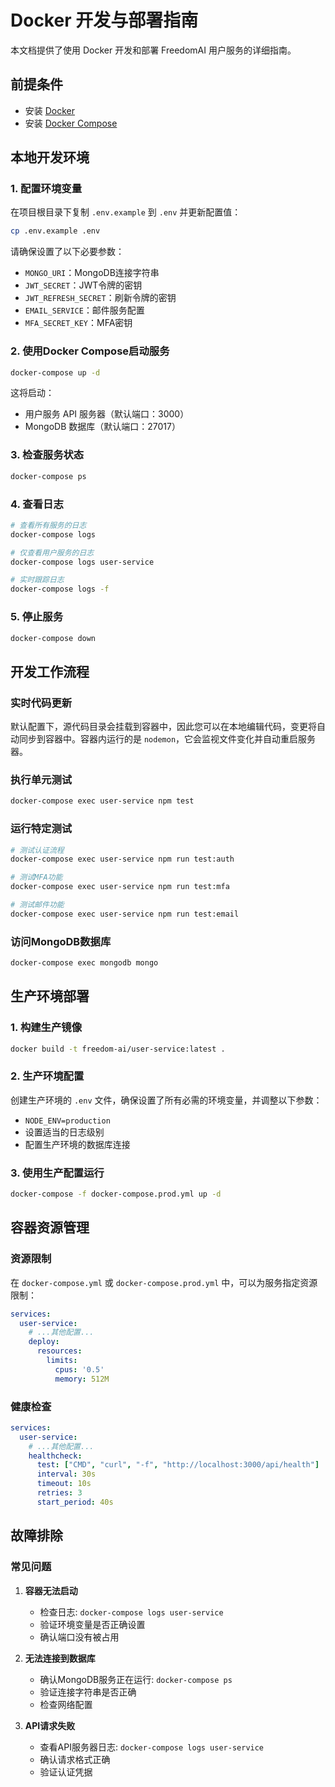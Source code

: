 # Docker 开发与部署指南

本文档提供了使用 Docker 开发和部署 FreedomAI 用户服务的详细指南。

## 前提条件

- 安装 [Docker](https://docs.docker.com/get-docker/)
- 安装 [Docker Compose](https://docs.docker.com/compose/install/)

## 本地开发环境

### 1. 配置环境变量

在项目根目录下复制 `.env.example` 到 `.env` 并更新配置值：

```bash
cp .env.example .env
```

请确保设置了以下必要参数：
- `MONGO_URI`：MongoDB连接字符串
- `JWT_SECRET`：JWT令牌的密钥
- `JWT_REFRESH_SECRET`：刷新令牌的密钥
- `EMAIL_SERVICE`：邮件服务配置
- `MFA_SECRET_KEY`：MFA密钥

### 2. 使用Docker Compose启动服务

```bash
docker-compose up -d
```

这将启动：
- 用户服务 API 服务器（默认端口：3000）
- MongoDB 数据库（默认端口：27017）

### 3. 检查服务状态

```bash
docker-compose ps
```

### 4. 查看日志

```bash
# 查看所有服务的日志
docker-compose logs

# 仅查看用户服务的日志
docker-compose logs user-service

# 实时跟踪日志
docker-compose logs -f
```

### 5. 停止服务

```bash
docker-compose down
```

## 开发工作流程

### 实时代码更新

默认配置下，源代码目录会挂载到容器中，因此您可以在本地编辑代码，变更将自动同步到容器中。容器内运行的是 `nodemon`，它会监视文件变化并自动重启服务器。

### 执行单元测试

```bash
docker-compose exec user-service npm test
```

### 运行特定测试

```bash
# 测试认证流程
docker-compose exec user-service npm run test:auth

# 测试MFA功能
docker-compose exec user-service npm run test:mfa

# 测试邮件功能
docker-compose exec user-service npm run test:email
```

### 访问MongoDB数据库

```bash
docker-compose exec mongodb mongo
```

## 生产环境部署

### 1. 构建生产镜像

```bash
docker build -t freedom-ai/user-service:latest .
```

### 2. 生产环境配置

创建生产环境的 `.env` 文件，确保设置了所有必需的环境变量，并调整以下参数：

- `NODE_ENV=production`
- 设置适当的日志级别
- 配置生产环境的数据库连接

### 3. 使用生产配置运行

```bash
docker-compose -f docker-compose.prod.yml up -d
```

## 容器资源管理

### 资源限制

在 `docker-compose.yml` 或 `docker-compose.prod.yml` 中，可以为服务指定资源限制：

```yaml
services:
  user-service:
    # ...其他配置...
    deploy:
      resources:
        limits:
          cpus: '0.5'
          memory: 512M
```

### 健康检查

```yaml
services:
  user-service:
    # ...其他配置...
    healthcheck:
      test: ["CMD", "curl", "-f", "http://localhost:3000/api/health"]
      interval: 30s
      timeout: 10s
      retries: 3
      start_period: 40s
```

## 故障排除

### 常见问题

1. **容器无法启动**
   - 检查日志: `docker-compose logs user-service`
   - 验证环境变量是否正确设置
   - 确认端口没有被占用

2. **无法连接到数据库**
   - 确认MongoDB服务正在运行: `docker-compose ps`
   - 验证连接字符串是否正确
   - 检查网络配置

3. **API请求失败**
   - 查看API服务器日志: `docker-compose logs user-service`
   - 确认请求格式正确
   - 验证认证凭据 